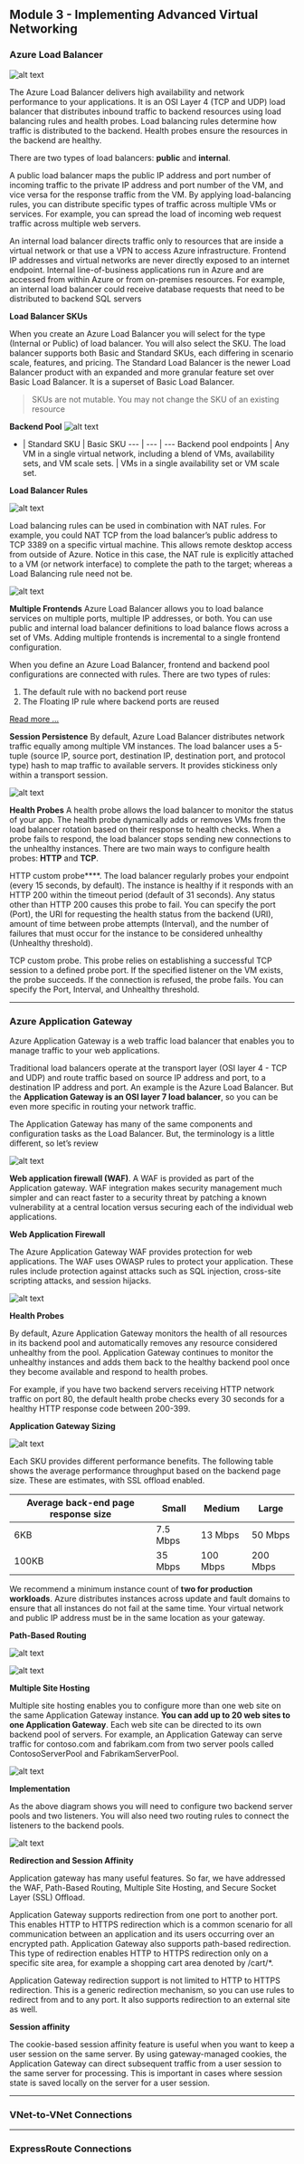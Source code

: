 ## Module 3 - Implementing Advanced Virtual Networking

### Azure Load Balancer

![alt text](https://openedx.microsoft.com/assets/courseware/v1/0f92fe624acb506fde441e1431b6552d/asset-v1:Microsoft+AZ-300.2+2019_T2+type@asset+block/AZ-101.3_Implementing_Advanced_Virtual_Networking_image1.png)

The Azure Load Balancer delivers high availability and network performance to your applications. It is an OSI Layer 4 (TCP and UDP) load balancer that distributes inbound traffic to backend resources using load balancing rules and health probes. Load balancing rules determine how traffic is distributed to the backend. Health probes ensure the resources in the backend are healthy.

There are two types of load balancers: __public__ and __internal__.

A public load balancer maps the public IP address and port number of incoming traffic to the private IP address and port number of the VM, and vice versa for the response traffic from the VM. By applying load-balancing rules, you can distribute specific types of traffic across multiple VMs or services. For example, you can spread the load of incoming web request traffic across multiple web servers.

An internal load balancer directs traffic only to resources that are inside a virtual network or that use a VPN to access Azure infrastructure. Frontend IP addresses and virtual networks are never directly exposed to an internet endpoint. Internal line-of-business applications run in Azure and are accessed from within Azure or from on-premises resources. For example, an internal load balancer could receive database requests that need to be distributed to backend SQL servers

__Load Balancer SKUs__

When you create an Azure Load Balancer you will select for the type (Internal or Public) of load balancer. You will also select the SKU. The load balancer supports both Basic and Standard SKUs, each differing in scenario scale, features, and pricing. The Standard Load Balancer is the newer Load Balancer product with an expanded and more granular feature set over Basic Load Balancer. It is a superset of Basic Load Balancer.
> SKUs are not mutable. You may not change the SKU of an existing resource

__Backend Pool__
![alt text](https://openedx.microsoft.com/assets/courseware/v1/e5703f0ba4c6277892ea60ccd22bdd6a/asset-v1:Microsoft+AZ-300.2+2019_T2+type@asset+block/AZ-101.3_Implementing_Advanced_Virtual_Networking_image5.png)

-	| Standard SKU	| Basic SKU
--- | --- | --- 
Backend pool endpoints	| Any VM in a single virtual network, including a blend of VMs, availability sets, and VM scale sets.	| VMs in a single availability set or VM scale set.

__Load Balancer Rules__

![alt text](https://openedx.microsoft.com/assets/courseware/v1/ab52616ee8cdb979ca174b46d3c45764/asset-v1:Microsoft+AZ-300.2+2019_T2+type@asset+block/AZ-101.3_Implementing_Advanced_Virtual_Networking_image7.png)

Load balancing rules can be used in combination with NAT rules. For example, you could NAT TCP from the load balancer’s public address to TCP 3389 on a specific virtual machine. This allows remote desktop access from outside of Azure. Notice in this case, the NAT rule is explicitly attached to a VM (or network interface) to complete the path to the target; whereas a Load Balancing rule need not be.

![alt text](https://openedx.microsoft.com/assets/courseware/v1/2f343bc3346bacb07cdc6217c9378294/asset-v1:Microsoft+AZ-300.2+2019_T2+type@asset+block/AZ-101.3_Implementing_Advanced_Virtual_Networking_image8.png)


__Multiple Frontends__
Azure Load Balancer allows you to load balance services on multiple ports, multiple IP addresses, or both. You can use public and internal load balancer definitions to load balance flows across a set of VMs. Adding multiple frontends is incremental to a single frontend configuration.

When you define an Azure Load Balancer, frontend and backend pool configurations are connected with rules. There are two types of rules:

1. The default rule with no backend port reuse
2. The Floating IP rule where backend ports are reused

[Read more ...](https://docs.microsoft.com/bs-latn-ba/azure/load-balancer/load-balancer-multivip-overview)

__Session Persistence__
By default, Azure Load Balancer distributes network traffic equally among multiple VM instances. The load balancer uses a 5-tuple (source IP, source port, destination IP, destination port, and protocol type) hash to map traffic to available servers. It provides stickiness only within a transport session.

![alt text](https://openedx.microsoft.com/assets/courseware/v1/83cc7ee4b2daf352cf65b6e7a3beb7f5/asset-v1:Microsoft+AZ-300.2+2019_T2+type@asset+block/AZ-101.3_Implementing_Advanced_Virtual_Networking_image11.png)

__Health Probes__
A health probe allows the load balancer to monitor the status of your app. The health probe dynamically adds or removes VMs from the load balancer rotation based on their response to health checks. When a probe fails to respond, the load balancer stops sending new connections to the unhealthy instances.
There are two main ways to configure health probes: __HTTP__ and __TCP__.

HTTP custom probe****. The load balancer regularly probes your endpoint (every 15 seconds, by default). The instance is healthy if it responds with an HTTP 200 within the timeout period (default of 31 seconds). Any status other than HTTP 200 causes this probe to fail. You can specify the port (Port), the URI for requesting the health status from the backend (URI), amount of time between probe attempts (Interval), and the number of failures that must occur for the instance to be considered unhealthy (Unhealthy threshold).

TCP custom probe. This probe relies on establishing a successful TCP session to a defined probe port. If the specified listener on the VM exists, the probe succeeds. If the connection is refused, the probe fails. You can specify the Port, Interval, and Unhealthy threshold.


---
### Azure Application Gateway

Azure Application Gateway is a web traffic load balancer that enables you to manage traffic to your web applications.

Traditional load balancers operate at the transport layer (OSI layer 4 - TCP and UDP) and route traffic based on source IP address and port, to a destination IP address and port. An example is the Azure Load Balancer. But the __Application Gateway is an OSI layer 7 load balancer__, so you can be even more specific in routing your network traffic.

The Application Gateway has many of the same components and configuration tasks as the Load Balancer. But, the terminology is a little different, so let’s review

![alt text](https://openedx.microsoft.com/assets/courseware/v1/92eccc8317223d17be9fcbafdd52acbe/asset-v1:Microsoft+AZ-300.2+2019_T2+type@asset+block/AZ-101.3_Implementing_Advanced_Virtual_Networking_image31.png)

__Web application firewall (WAF)__. A WAF is provided as part of the Application gateway. WAF integration makes security management much simpler and can react faster to a security threat by patching a known vulnerability at a central location versus securing each of the individual web applications.

__Web Application Firewall__

The Azure Application Gateway WAF provides protection for web applications. The WAF uses OWASP rules to protect your application. These rules include protection against attacks such as SQL injection, cross-site scripting attacks, and session hijacks.

![alt text](https://openedx.microsoft.com/assets/courseware/v1/6d9310334531c75c3a9c6ff8521b2f7a/asset-v1:Microsoft+AZ-300.2+2019_T2+type@asset+block/AZ-101.3_Implementing_Advanced_Virtual_Networking_image32.png)

__Health Probes__

By default, Azure Application Gateway monitors the health of all resources in its backend pool and automatically removes any resource considered unhealthy from the pool. Application Gateway continues to monitor the unhealthy instances and adds them back to the healthy backend pool once they become available and respond to health probes.

For example, if you have two backend servers receiving HTTP network traffic on port 80, the default health probe checks every 30 seconds for a healthy HTTP response code between 200-399.

__Application Gateway Sizing__

![alt text](https://openedx.microsoft.com/assets/courseware/v1/d4e7666f7535d480dad203f8e325b4e6/asset-v1:Microsoft+AZ-300.2+2019_T2+type@asset+block/AZ-101.3_Implementing_Advanced_Virtual_Networking_image36.png)

Each SKU provides different performance benefits. The following table shows the average performance throughput based on the backend page size. These are estimates, with SSL offload enabled.

Average back-end page response size	| Small	| Medium	| Large
--- | --- | --- | ---
6KB	| 7.5 Mbps	| 13 Mbps	| 50 Mbps
100KB	| 35 Mbps	| 100 Mbps	| 200 Mbps

We recommend a minimum instance count of __two for production workloads__. Azure distributes instances across update and fault domains to ensure that all instances do not fail at the same time. Your virtual network and public IP address must be in the same location as your gateway.

__Path-Based Routing__

![alt text](https://openedx.microsoft.com/assets/courseware/v1/9f9db5bf7d7d40a9b275844a374ad74b/asset-v1:Microsoft+AZ-300.2+2019_T2+type@asset+block/AZ-101.3_Implementing_Advanced_Virtual_Networking_image37.png)

![alt text](https://raw.githubusercontent.com/SmithMMTK/home/master/Assets/AZ-101.3_Implementing_Advanced_Virtual_Networking_image38.png.png)

__Multiple Site Hosting__

Multiple site hosting enables you to configure more than one web site on the same Application Gateway instance. __You can add up to 20 web sites to one Application Gateway__. Each web site can be directed to its own backend pool of servers. For example, an Application Gateway can serve traffic for contoso.com and fabrikam.com from two server pools called ContosoServerPool and FabrikamServerPool.

![alt text](https://openedx.microsoft.com/assets/courseware/v1/357fc61aa034752c17f7d68281ce2fc3/asset-v1:Microsoft+AZ-300.2+2019_T2+type@asset+block/AZ-101.3_Implementing_Advanced_Virtual_Networking_image39.png)

__Implementation__

As the above diagram shows you will need to configure two backend server pools and two listeners. You will also need two routing rules to connect the listeners to the backend pools.

![alt text](https://openedx.microsoft.com/assets/courseware/v1/9207145edab1b53ef097ee7bcbfb1e57/asset-v1:Microsoft+AZ-300.2+2019_T2+type@asset+block/AZ-101.3_Implementing_Advanced_Virtual_Networking_image40.png)

__Redirection and Session Affinity__

Application gateway has many useful features. So far, we have addressed the WAF, Path-Based Routing, Multiple Site Hosting, and Secure Socket Layer (SSL) Offload. 

Application Gateway supports redirection from one port to another port. This enables HTTP to HTTPS redirection which is a common scenario for all communication between an application and its users occurring over an encrypted path. Application Gateway also supports path-based redirection. This type of redirection enables HTTP to HTTPS redirection only on a specific site area, for example a shopping cart area denoted by /cart/*.

Application Gateway redirection support is not limited to HTTP to HTTPS redirection. This is a generic redirection mechanism, so you can use rules to redirect from and to any port. It also supports redirection to an external site as well.

__Session affinity__

The cookie-based session affinity feature is useful when you want to keep a user session on the same server. By using gateway-managed cookies, the Application Gateway can direct subsequent traffic from a user session to the same server for processing. This is important in cases where session state is saved locally on the server for a user session.



---
### VNet-to-VNet Connections


---
### ExpressRoute Connections

